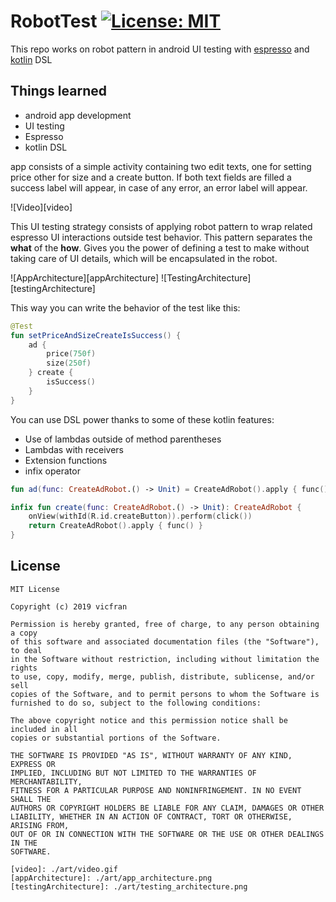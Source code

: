 # RobotTest [![License: MIT](https://img.shields.io/badge/License-MIT-yellow.svg)](https://opensource.org/licenses/MIT)
This repo works on robot pattern in android UI testing with [espresso](https://developer.android.com/training/testing/espresso) and [kotlin](https://kotlinlang.org/docs/reference/) DSL

## Things learned
- android app development
- UI testing
- Espresso
- kotlin DSL

app consists of a simple activity containing two edit texts, one for setting price other for size and a create button. If both text fields are filled a success label will appear,
 in case of any error, an error label will appear.

![Video][video]

This UI testing strategy consists of applying robot pattern to wrap related espresso UI interactions outside test behavior. This pattern separates the **what** of the **how**. Gives you the power of defining a test to make without taking care
of UI details, which will be encapsulated in the robot.

![AppArchitecture][appArchitecture]
![TestingArchitecture][testingArchitecture]

This way you can write the behavior of the test like this:

``` kotlin
@Test
fun setPriceAndSizeCreateIsSuccess() {
    ad {
        price(750f)
        size(250f)
    } create {
        isSuccess()
    }
}
```

You can use DSL power thanks to some of these kotlin features:
- Use of lambdas outside of method parentheses
- Lambdas with receivers
- Extension functions
- infix operator


``` kotlin
fun ad(func: CreateAdRobot.() -> Unit) = CreateAdRobot().apply { func() }

infix fun create(func: CreateAdRobot.() -> Unit): CreateAdRobot {
    onView(withId(R.id.createButton)).perform(click())
    return CreateAdRobot().apply { func() }
}
```


## License

    MIT License

    Copyright (c) 2019 vicfran

    Permission is hereby granted, free of charge, to any person obtaining a copy
    of this software and associated documentation files (the "Software"), to deal
    in the Software without restriction, including without limitation the rights
    to use, copy, modify, merge, publish, distribute, sublicense, and/or sell
    copies of the Software, and to permit persons to whom the Software is
    furnished to do so, subject to the following conditions:

    The above copyright notice and this permission notice shall be included in all
    copies or substantial portions of the Software.

    THE SOFTWARE IS PROVIDED "AS IS", WITHOUT WARRANTY OF ANY KIND, EXPRESS OR
    IMPLIED, INCLUDING BUT NOT LIMITED TO THE WARRANTIES OF MERCHANTABILITY,
    FITNESS FOR A PARTICULAR PURPOSE AND NONINFRINGEMENT. IN NO EVENT SHALL THE
    AUTHORS OR COPYRIGHT HOLDERS BE LIABLE FOR ANY CLAIM, DAMAGES OR OTHER
    LIABILITY, WHETHER IN AN ACTION OF CONTRACT, TORT OR OTHERWISE, ARISING FROM,
    OUT OF OR IN CONNECTION WITH THE SOFTWARE OR THE USE OR OTHER DEALINGS IN THE
    SOFTWARE.

    [video]: ./art/video.gif
    [appArchitecture]: ./art/app_architecture.png
    [testingArchitecture]: ./art/testing_architecture.png